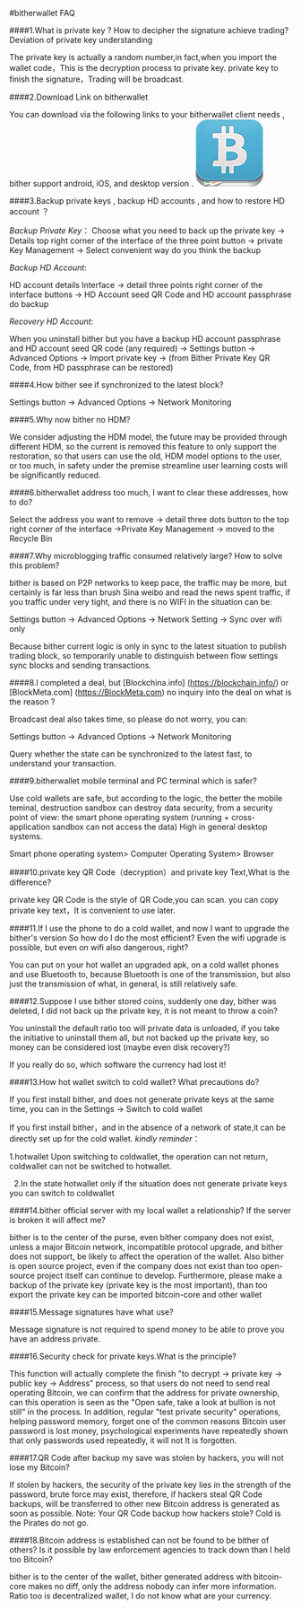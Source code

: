 #bitherwallet FAQ

####1.What is private key ? How to decipher the signature achieve trading? Deviation of private key understanding

The private key is actually a random number,in fact,when you import the wallet code，This is the decryption process to private key. private key to finish the signature，Trading will be broadcast.

####2.Download Link on bitherwallet

You can download via the following links to your bitherwallet client needs , bither support android, iOS, and desktop version .
![bitherwallet](images/bither_120.png)

####3.Backup private keys ,  backup HD accounts , and how to restore HD account ？

*Backup Private Key*：
Choose what you need to back up the private key -> Details top right corner of the interface of the three point button -> private Key Management -> Select convenient way do you think the backup

*Backup HD Account*:

HD account details Interface -> detail three points right corner of the interface buttons -> HD Account seed QR Code and HD account passphrase do backup

*Recovery HD Account*:

When you uninstall bither but you have a backup HD account passphrase and HD account seed QR code (any required) -> Settings button -> Advanced Options -> Import private key -> (from Bither Private Key QR Code, from HD passphrase can be restored)

####4.How bither see if synchronized to the latest block?

Settings button -> Advanced Options -> Network Monitoring

####5.Why now bither no HDM?

We consider adjusting the HDM model, the future may be provided through different HDM, so the current is removed this feature to only support the restoration, so that users can use the old, HDM model options to the user, or too much, in safety under the premise streamline user learning costs will be significantly reduced.

####6.bitherwallet address too much, I want to clear these addresses, how to do?

Select the address you want to remove -> detail three dots button to the top right corner of the interface ->Private Key Management -> moved to the Recycle Bin

####7.Why microblogging traffic consumed relatively large? How to solve this problem?

bither is based on P2P networks to keep pace, the traffic may be more, but certainly is far less than brush Sina weibo and read the news spent traffic, if you traffic under very tight, and there is no WIFI in the situation can be:

Settings button -> Advanced Options -> Network Setting -> Sync over wifi only

Because bither current logic is only in sync to the latest situation to publish trading block, so temporarily unable to distinguish between flow settings sync blocks and sending transactions.

####8.I completed a deal, but  [Blockchina.info] (https://blockchain.info/) or [BlockMeta.com] (https://BlockMeta.com) no inquiry into the deal on what is the reason ?

Broadcast deal also takes time, so please do not worry, you can:

Settings button -> Advanced Options -> Network Monitoring

Query whether the state can be synchronized to the latest fast, to understand your transaction.

####9.bitherwallet mobile terminal and PC terminal which is safer?

Use cold wallets are safe, but according to the logic, the better the mobile teminal, destruction sandbox can destroy data security, from a security point of view: the smart phone operating system (running + cross-application sandbox can not access the data) High in general desktop systems.

Smart phone operating system> Computer Operating System> Browser

####10.private key QR Code（decryption）and private key Text,What is the difference?

private key QR Code is the style of QR Code,you can scan. you can copy private key text，It is convenient to use later.

####11.If I use the phone to do a cold wallet, and now I want to upgrade the bither's version  So how do I do the most efficient? Even the wifi upgrade is possible, but even on wifi also dangerous, right?

You can put on your hot wallet an upgraded apk, on a cold wallet phones and use Bluetooth to, because Bluetooth is one of the transmission, but also just the transmission of what, in general, is still relatively safe.

####12.Suppose I use bither stored coins, suddenly one day, bither was deleted, I did not back up the private key, it is not meant to throw a coin?

You uninstall the default ratio too will private data is unloaded, if you take the initiative to uninstall them all, but not backed up the private key, so money can be considered lost (maybe even disk recovery?)

If you really do so, which software the currency had lost it!

####13.How hot wallet switch to cold wallet? What precautions do?

If you first install bither, and does not generate private keys at the same time, you can in the Settings -> Switch to cold wallet 

If you first install bither，and in the absence of a network of state,it can be directly set up for the cold wallet.
*kindly reminder*：

  1.hotwallet Upon switching to coldwallet, the operation can not return, coldwallet can not be switched to hotwallet.

  2.In the state hotwallet only if the situation does not generate private keys you can switch to coldwallet

####14.bither official server with my local wallet a relationship? If the server is broken it will affect me?

bither is to the center of the purse, even bither company does not exist, unless a major Bitcoin network, incompatible protocol upgrade, and bither does not support, be likely to affect the operation of the wallet.
Also bither is open source project, even if the company does not exist than too open-source project itself can continue to develop.
Furthermore, please make a backup of the private key (private key is the most important), than too export the private key can be imported bitcoin-core and other wallet

####15.Message signatures have what use?

Message signature is not required to spend money to be able to prove you have an address private.

####16.Security check for private keys.What is the principle?

This function will actually complete the finish "to decrypt -> private key -> public key -> Address" process, so that users do not need to send real operating Bitcoin, we can confirm that the address for private ownership, can this operation is seen as the "Open safe, take a look at bullion is not still" in the process.
In addition, regular "test private security" operations, helping password memory, forget one of the common reasons Bitcoin user password is lost money, psychological experiments have repeatedly shown that only passwords used repeatedly, it will not It is forgotten.

####17.QR Code after backup my save was stolen by hackers, you will not lose my Bitcoin?

If stolen by hackers, the security of the private key lies in the strength of the password, brute force may exist, therefore, if hackers steal QR Code backups, will be transferred to other new Bitcoin address is generated as soon as possible.
Note: Your QR Code backup how hackers stole? Cold is the Pirates do not go.

####18.Bitcoin address is established can not be found to be bither of others? Is it possible by law enforcement agencies to track down than I held too Bitcoin?

bither is to the center of the wallet, bither generated address with bitcoin-core makes no diff, only the address nobody can infer more information. Ratio too is decentralized wallet, I do not know what are your currency.